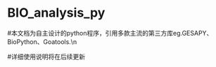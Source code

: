 # **BIO_analysis_py**
#本文档为自主设计的python程序，引用多款主流的第三方库eg.GESAPY、BioPython、Goatools.\n

#详细使用说明将在后续更新
#
